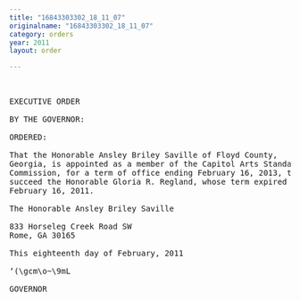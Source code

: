 ```yaml
---
title: "16843303302_18_11_07"
originalname: "16843303302_18_11_07"
category: orders
year: 2011
layout: order

---
```

<pre>
 

EXECUTIVE ORDER

BY THE GOVERNOR:

ORDERED:

That the Honorable Ansley Briley Saville of Floyd County,
Georgia, is appointed as a member of the Capitol Arts Standards
Commission, for a term of office ending February 16, 2013, to
succeed the Honorable Gloria R. Regland, whose term expired on
February 16, 2011.

The Honorable Ansley Briley Saville

833 Horseleg Creek Road SW
Rome, GA 30165

This eighteenth day of February, 2011

‘(\gcm\o~\9mL

GOVERNOR

</pre>
